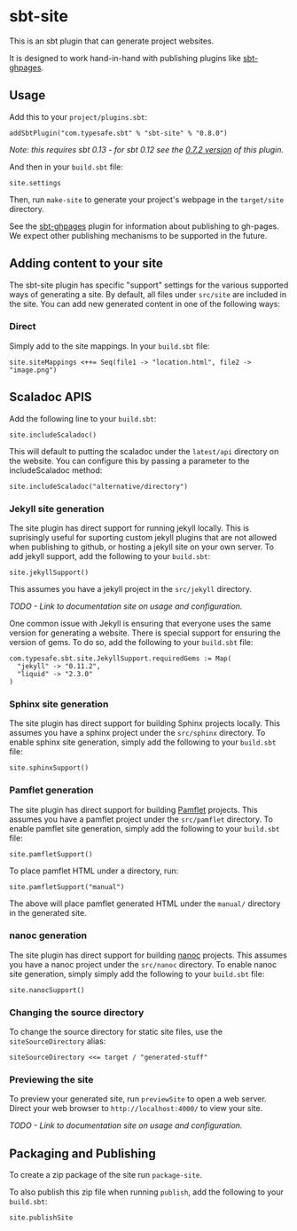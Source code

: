 # sbt-site #

This is an sbt plugin that can generate project websites.

It is designed to work hand-in-hand with publishing plugins like [sbt-ghpages].


## Usage ##

Add this to your `project/plugins.sbt`:

    addSbtPlugin("com.typesafe.sbt" % "sbt-site" % "0.8.0")

*Note: this requires sbt 0.13 - for sbt 0.12 see the [0.7.2 version][old] of this plugin.*

And then in your `build.sbt` file:

    site.settings

Then, run `make-site` to generate your project's webpage in the `target/site` directory.

See the [sbt-ghpages] plugin for information about publishing to gh-pages. We expect other
publishing mechanisms to be supported in the future.


## Adding content to your site ##

The sbt-site plugin has specific "support" settings for the various supported ways
of generating a site. By default, all files under `src/site` are included in the site.
You can add new generated content in one of the following ways:


### Direct ###

Simply add to the site mappings. In your `build.sbt` file:

    site.siteMappings <++= Seq(file1 -> "location.html", file2 -> "image.png")


## Scaladoc APIS ###

Add the following line to your `build.sbt`:

    site.includeScaladoc()

This will default to putting the scaladoc under the `latest/api` directory on the
website. You can configure this by passing a parameter to the includeScaladoc method:

    site.includeScaladoc("alternative/directory")


### Jekyll site generation ###

The site plugin has direct support for running jekyll locally.  This is suprisingly
useful for suporting custom jekyll plugins that are not allowed when publishing to
github, or hosting a jekyll site on your own server. To add jekyll support, add the
following to your `build.sbt`:

    site.jekyllSupport()

This assumes you have a jekyll project in the `src/jekyll` directory.

*TODO - Link to documentation site on usage and configuration.*

One common issue with Jekyll is ensuring that everyone uses the same version for
generating a website.  There is special support for ensuring the version of gems.
To do so, add the following to your `build.sbt` file:

    com.typesafe.sbt.site.JekyllSupport.requiredGems := Map(
      "jekyll" -> "0.11.2",
      "liquid" -> "2.3.0"
    )


### Sphinx site generation ###

The site plugin has direct support for building Sphinx projects locally. This assumes
you have a sphinx project under the `src/sphinx` directory. To enable sphinx site
generation, simply add the following to your `build.sbt` file:

    site.sphinxSupport()

### Pamflet generation ###

The site plugin has direct support for building [Pamflet](pamflet.databinder.net) projects.   This assumes you have a pamflet project under the `src/pamflet` directory.   To enable pamflet site generation, simply add the following to your `build.sbt` file:


    site.pamfletSupport()

To place pamflet HTML under a directory, run:
    
    site.pamfletSupport("manual")

The above will place pamflet generated HTML under the `manual/` directory in the generated site.

### nanoc generation ###

The site plugin has direct support for building [nanoc](http://nanoc.ws/) projects.
This assumes you have a nanoc project under the `src/nanoc` directory. To enable nanoc site generation,
simply simply add the following to your `build.sbt` file:

    site.nanocSupport()

### Changing the source directory ###

To change the source directory for static site files, use the `siteSourceDirectory` alias:

    siteSourceDirectory <<= target / "generated-stuff"


### Previewing the site ###

To preview your generated site, run `previewSite` to open a web server. Direct your
web browser to `http://localhost:4000/` to view your site.

*TODO - Link to documentation site on usage and configuration.*


## Packaging and Publishing ##

To create a zip package of the site run `package-site`.

To also publish this zip file when running `publish`, add the following to your `build.sbt`:

    site.publishSite


[old]: https://github.com/sbt/sbt-site/tree/0.7.2
[sbt-ghpages]: http://github.com/sbt/sbt-ghpages
[Pamflet]: http://pamflet.databinder.net

